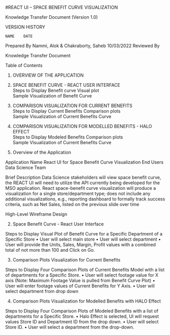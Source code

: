 







#REACT UI – SPACE BENEFIT CURVE VISUALIZATION





Knowledge Transfer Document
(Version 1.0)







VERSION HISTORY

	NAME  	DATE
Prepared By	Nammi, Alok & Chakraborty, Saheb	10/03/2022
Reviewed By		

















Knowledge Transfer Document 

Table of Contents


1.	OVERVIEW OF THE APPLICATION
2.	SPACE BENEFIT CURVE - REACT USER INTERFACE	
Steps to Display Benefit curve Visual plot	
Sample Visualization of Benefit Curve	
3.	COMPARISON  VISUALIZATION FOR CURRENT BENEFITS	
Steps to Display Current Benefits Comparison plots	
Sample Visualization of Current Benefits Curve	
4.	COMPARISON VISUALIZATION FOR MODELLED BENEFITS - HALO EFFECT	
Steps to Display Modeled Benefits Comparison plots	
Sample Visualization of Current Benefits Curve	
																																																																																																																																							


																		


											


			
1.	Overview of the Application

Application Name 	React UI for Space Benefit Curve Visualization
End Users	Data Science Team

Brief Description
	Data Science stakeholders will view space benefit curve, the REACT UI will need to utilize the API currently being developed for the MSO application. React space-benefit curve visualization will produce a visualization for a single store/department type; does not include any additional visualizations, e.g., reporting dashboard to formally track success criteria, such as Net Sales, listed on the previous slide over time


High-Level Wireframe Design	
 






2.	Space Benefit Curve - React User Interface

 

Steps to Display Visual Plot of Benefit Curve for a Specific Department of a Specific Store
•	User will select main store
•	User will select department
•	User will provide the Units, Sales, Margin, Profit values with a combined total of not more than 100 and Click on Go. 
 
 
 





3.	Comparison Plots Visualization for Current Benefits
 
Steps to Display Four Comparison Plots of Current Benefits Model with a list of departments for a Specific Store.
•	User will select footage value for X axis (Note: Maximum Footage Value is pulled from Benefit Curve Plot)
•	User will enter footage values of Current Benefits for Y Axis.
•	User will select department from drop down
 
4.	Comparison Plots Visualization for Modelled Benefits with HALO Effect
 

Steps to Display Four Comparison Plots of Modeled Benefits with a list of departments for a Specific Store.
•	Halo Effect is selected, UI will request values Store ID and Department ID from the drop down.
•	User will select Store ID.
•	User will select a department from the drop-down.

 


 
